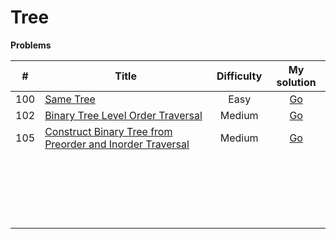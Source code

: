 # Tree



**Problems**

|  #   | Title                                                        | Difficulty |                         My solution                          |
| :--: | ------------------------------------------------------------ | :--------: | :----------------------------------------------------------: |
| 100  | [Same Tree](https://leetcode.com/problems/same-tree)         |    Easy    | [Go](https://github.com/Apollo4634/LeetCode/tree/master/src/tree/solution/SameTree_100.java) |
| 102  | [Binary Tree Level Order Traversal](https://leetcode.com/problems/binary-tree-level-order-traversal) |   Medium   | [Go](https://github.com/Apollo4634/LeetCode/tree/master/src/tree/solution/BinaryTreeLevelOrderTraversal_102.java) |
| 105  | [Construct Binary Tree from Preorder and Inorder Traversal](https://leetcode.com/problems/construct-binary-tree-from-preorder-and-inorder-traversal) |   Medium   | [Go](https://github.com/Apollo4634/LeetCode/tree/master/src/tree/solution/ConstructBinaryTreeFromPreorderAndInorderTraversal_105.java) |
|      |                                                              |            |                                                              |
|      |                                                              |            |                                                              |
|      |                                                              |            |                                                              |
|      |                                                              |            |                                                              |
|      |                                                              |            |                                                              |
|      |                                                              |            |                                                              |
|      |                                                              |            |                                                              |
|      |                                                              |            |                                                              |
|      |                                                              |            |                                                              |
|      |                                                              |            |                                                              |
|      |                                                              |            |                                                              |
|      |                                                              |            |                                                              |
|      |                                                              |            |                                                              |
|      |                                                              |            |                                                              |
|      |                                                              |            |                                                              |
|      |                                                              |            |                                                              |
|      |                                                              |            |                                                              |
|      |                                                              |            |                                                              |
|      |                                                              |            |                                                              |
|      |                                                              |            |                                                              |

